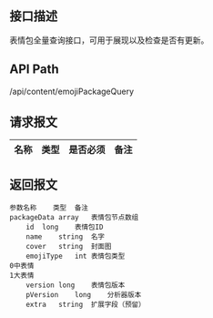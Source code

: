## 接口描述
表情包全量查询接口，可用于展现以及检查是否有更新。
## API Path
/api/content/emojiPackageQuery
## 请求报文
|名称         |类型           |是否必须   |备注                                 |
|-------------|:--------------|:---------:|:------------------------------------|
## 返回报文
    参数名称	类型	备注
    packageData	array	表情包节点数组
    	id	long	表情包ID
    	name	string	名字
    	cover	string	封面图
    	emojiType	int	表情包类型
    0中表情
    1大表情
    	version	long	表情包版本
    	pVersion	long	分析器版本
    	extra	string	扩展字段（预留）
